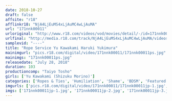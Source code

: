 ```yaml
---
date: 2018-10-27
draft: false
affsite: "r18"
afflinkr18: "NjA4LjEuMS4xLjAuMC4wLjAuMA"
url: "171nnk00011"
urloriginal: "http://www.r18.com/videos/vod/movies/detail/-/id=171nnk00011"
urlfinal: "http://media.r18.com/track/NjA4LjEuMS4xLjAuMC4wLjAuMA/videos/vod/movies/detail/-/id=171nnk00011"
samplevid: "----"
title: "Rope Service Yu Kawakami Haruki Yukimura"
mainimgurl: "pics.r18.com/digital/video/171nnk00011/171nnk00011ps.jpg"
mainimgs: "171nnk00011ps.jpg"
releasedate: "July 28, 2018"
duration: 103
productioncomp: "Taiyo Tosho"
girls: ['Yu Kawakami (Shizuku Morino)']
categories: ['Ropes & Ties', 'Humiliation', 'Shame', 'BDSM', 'Featured Actress', 'Bondage']
imgurls: ['pics.r18.com/digital/video/171nnk00011/171nnk00011jp-1.jpg', 'pics.r18.com/digital/video/171nnk00011/171nnk00011jp-2.jpg', 'pics.r18.com/digital/video/171nnk00011/171nnk00011jp-3.jpg', 'pics.r18.com/digital/video/171nnk00011/171nnk00011jp-4.jpg', 'pics.r18.com/digital/video/171nnk00011/171nnk00011jp-5.jpg', 'pics.r18.com/digital/video/171nnk00011/171nnk00011jp-6.jpg', 'pics.r18.com/digital/video/171nnk00011/171nnk00011jp-7.jpg', 'pics.r18.com/digital/video/171nnk00011/171nnk00011jp-8.jpg', 'pics.r18.com/digital/video/171nnk00011/171nnk00011jp-9.jpg', 'pics.r18.com/digital/video/171nnk00011/171nnk00011jp-10.jpg', 'pics.r18.com/digital/video/171nnk00011/171nnk00011jp-11.jpg', 'pics.r18.com/digital/video/171nnk00011/171nnk00011jp-12.jpg', 'pics.r18.com/digital/video/171nnk00011/171nnk00011jp-13.jpg', 'pics.r18.com/digital/video/171nnk00011/171nnk00011jp-14.jpg', 'pics.r18.com/digital/video/171nnk00011/171nnk00011jp-15.jpg', 'pics.r18.com/digital/video/171nnk00011/171nnk00011jp-16.jpg', 'pics.r18.com/digital/video/171nnk00011/171nnk00011jp-17.jpg', 'pics.r18.com/digital/video/171nnk00011/171nnk00011jp-18.jpg', 'pics.r18.com/digital/video/171nnk00011/171nnk00011jp-19.jpg', 'pics.r18.com/digital/video/171nnk00011/171nnk00011jp-20.jpg']
imgs: ['171nnk00011jp-1.jpg', '171nnk00011jp-2.jpg', '171nnk00011jp-3.jpg', '171nnk00011jp-4.jpg', '171nnk00011jp-5.jpg', '171nnk00011jp-6.jpg', '171nnk00011jp-7.jpg', '171nnk00011jp-8.jpg', '171nnk00011jp-9.jpg', '171nnk00011jp-10.jpg', '171nnk00011jp-11.jpg', '171nnk00011jp-12.jpg', '171nnk00011jp-13.jpg', '171nnk00011jp-14.jpg', '171nnk00011jp-15.jpg', '171nnk00011jp-16.jpg', '171nnk00011jp-17.jpg', '171nnk00011jp-18.jpg', '171nnk00011jp-19.jpg', '171nnk00011jp-20.jpg']
---
```

